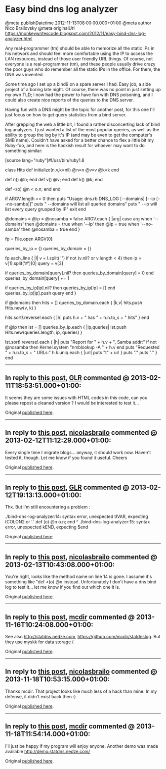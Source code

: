 # Easy bind dns log analyzer

@meta publishDatetime 2012-11-13T08:00:00.000+01:00
@meta author Nico Brailovsky
@meta originalUrl https://monkeywritescode.blogspot.com/2012/11/easy-bind-dns-log-analyzer.html

Any real-programmer (tm) should be able to memorize all the static IPs in his network and should feel more comfortable using the IP to access the LAN resources, instead of those user friendly URL things. Of course, not everyone is a real-programmer (tm), and these people usually drive crazy the poor guys who do remember all the static IPs in the office. For them, the DNS was invented.

Some time ago I set up a bind9 on a spare server I had. Easy job, a side project of a boring late night. Of course, there was no point in just setting up my own TLD; I now had the power to have fun with DNS poisoning, and I could also create nice reports of the queries to the DNS server.

Having fun with a DNS might be the topic for another post, for this one I'll just focus on how to get query statistics from a bind server.

After grepping the web a little bit, I found a rather disconcerting lack of bind log analyzers. I just wanted a list of the most popular queries, as well as the ability to group the log by it's IP (and may be even to get the computer's SMB name). Couldn't have asked for a better chance to flex a little bit my Ruby-foo, and here is the hackish result for whoever may want to do something similar:

[source lang="ruby"]#!/usr/bin/ruby1.8

class Hits
 def initialize(n,v,k=nil)
 @n=n
 @v=v
 @k=k
 end

 def n() @n; end
 def v() @v; end
 def k() @k; end

 def <(o) @n < o.n; end
end

if ARGV.length == 0 then
 puts "Usage: dns.rb DNS\_LOG [--domains] [--ip [--no-samba]]"
 puts " --domains will list all queried domains"
 puts " --ip will list every query gruoped by IP"
 exit
end

@domains = @ip = @nosamba = false
ARGV.each { |arg|
 case arg
 when '--domains' then @domains = true
 when '--ip' then @ip = true
 when '--no-samba' then @nosamba = true
 end
}

fp = File.open ARGV[0]

queries\_by\_ip = {}
queries\_by\_domain = {}

fp.each\_line { |l|
 v = l.split(' ')
 if not (v.nil? or v.length < 4) then
 ip = v[1].split('#')[0]
 query = v[3]

 if queries\_by\_domain[query].nil? then queries\_by\_domain[query] = 0 end
 queries\_by\_domain[query] += 1

 if queries\_by\_ip[ip].nil? then queries\_by\_ip[ip] = [] end
 queries\_by\_ip[ip].push query
 end
}

if @domains then
 hits = []
 queries\_by\_domain.each { |k,v|
 hits.push Hits.new(v, k)
 }

 hits.sort!.reverse!.each { |h|
 puts h.v + " has " + h.n.to\_s + " hits"
 }
end

if @ip then
 lst = []
 queries\_by\_ip.each { |ip,queries|
 lst.push Hits.new(queries.length, ip, queries)
 }

 lst.sort!.reverse!.each { |h|
 puts "Report for " + h.v + ", Samba addr:"
 if not @nosamba then Kernel.system "nmblookup -A " + h.v end
 puts "Requested " + h.n.to\_s + " URLs:"
 h.k.uniq.each { |url|
 puts "t" + url
 }
 puts "."
 puts "."
 }
end


---
## In reply to [this post](), [GLR]() commented @ 2013-02-11T18:53:51.000+01:00:

It seems they are some issues with HTML codes in this code, can you please repost a cleaned version ?
I would be interested to test it...

Original [published here](/blog_md/2012/1113_Easybinddnsloganalyzer.md).

---
## In reply to [this post](), [nicolasbrailo](/blog_md) commented @ 2013-02-12T11:12:29.000+01:00:

Every single time I migrate blogs... anyway, it should work now. Haven't tested it, though. Let me know if you found it useful.
Cheers

Original [published here](/blog_md/2012/1113_Easybinddnsloganalyzer.md).

---
## In reply to [this post](), [GLR]() commented @ 2013-02-12T19:13:13.000+01:00:

Thx. But I'm still encountering a problem :

./bind-dns-log-analyzer:14: syntax error, unexpected tIVAR, expecting tCOLON2 or '.'
 def (o) @n o.n; end
 ^
./bind-dns-log-analyzer:15: syntax error, unexpected kEND, expecting $end

Original [published here](/blog_md/2012/1113_Easybinddnsloganalyzer.md).

---
## In reply to [this post](), [nicolasbrailo](/blog_md) commented @ 2013-02-13T10:43:08.000+01:00:

You're right, looks like the method name on line 14 is gone. I assume it's something like "def <(o) @n instead. Unfortunately I don't have a dns bind log to test it... let me know if you find out which one it is.

Original [published here](/blog_md/2012/1113_Easybinddnsloganalyzer.md).

---
## In reply to [this post](), [mcdir](http://statdns.nedze.com) commented @ 2013-11-16T10:24:08.000+01:00:

See also http://statdns.nedze.com, https://github.com/mcdir/statdnslog. But they use myskk for data storage (

Original [published here](/blog_md/2012/1113_Easybinddnsloganalyzer.md).

---
## In reply to [this post](), [nicolasbrailo](/blog_md) commented @ 2013-11-18T10:53:15.000+01:00:

Thanks mcdir. That project looks like much less of a hack than mine. In my defense, it didn't exist back then :)

Original [published here](/blog_md/2012/1113_Easybinddnsloganalyzer.md).

---
## In reply to [this post](), [mcdir](http://statdns.nedze.com/) commented @ 2013-11-18T11:54:14.000+01:00:

I'll just be happy if my program will enjoy anyone. Another demo was made available http://demo.statdns.nedze.com/

Original [published here](/blog_md/2012/1113_Easybinddnsloganalyzer.md).
